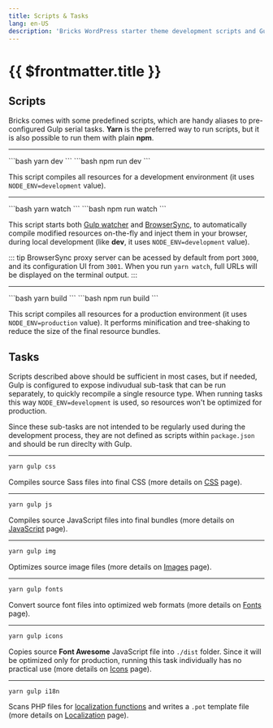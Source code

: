 ```yaml
---
title: Scripts & Tasks
lang: en-US
description: 'Bricks WordPress starter theme development scripts and Gulp tasks'
---
```


# {{ $frontmatter.title }}

## Scripts

Bricks comes with some predefined scripts, which are handy aliases to pre-configured Gulp serial tasks. **Yarn** is the preferred way to run scripts, but it is also possible to run them with plain **npm**.

---

<code-group>

<code-block title="Yarn" active> 
```bash
yarn dev
```
</code-block>

<code-block title="npm"> 
```bash
npm run dev
```
</code-block>

</code-group>

This script compiles all resources for a development environment (it uses `NODE_ENV=development` value).

---

<code-group>

<code-block title="Yarn" active> 
```bash
yarn watch
```
</code-block>

<code-block title="npm"> 
```bash
npm run watch
```
</code-block>

</code-group>

This script starts both [Gulp watcher](https://gulpjs.com/docs/en/getting-started/watching-files/) and [BrowserSync](https://www.browsersync.io/), to automatically compile modified resources on-the-fly and inject them in your browser, during local development (like **dev**, it uses `NODE_ENV=development` value).

::: tip
BrowserSync proxy server can be acessed by default from port `3000`, and its configuration UI from `3001`. When you run `yarn watch`, full URLs will be displayed on the terminal output.
:::

---

<code-group>

<code-block title="Yarn" active> 
```bash
yarn build
```
</code-block>

<code-block title="npm"> 
```bash
npm run build
```
</code-block>

</code-group>

This script compiles all resources for a production environment (it uses `NODE_ENV=production` value). It performs minification and tree-shaking to reduce the size of the final resource bundles.

## Tasks

Scripts described above should be sufficient in most cases, but if needed, Gulp is configured to expose indivudual sub-task that can be run separately, to quickly recompile a single resource type. When running tasks this way `NODE_ENV=development` is used, so resources won't be optimized for production.

Since these sub-tasks are not intended to be regularly used during the development process, they are not defined as scripts within `package.json` and should be run direclty with Gulp.

---

```bash
yarn gulp css
```

Compiles source Sass files into final CSS (more details on [CSS](/theme/css/) page).

---

```bash
yarn gulp js
```

Compiles source JavaScript files into final bundles (more details on [JavaScript](/theme/javascript/) page).

---

```bash
yarn gulp img
```

Optimizes source image files (more details on [Images](/theme/images/) page).

---

```bash
yarn gulp fonts
```

Convert source font files into optimized web formats (more details on [Fonts](/theme/fonts/) page).

---

```bash
yarn gulp icons
```

Copies source **Font Awesome** JavaScript file into `./dist` folder. Since it will be optimized only for production, running this task individually has no practical use (more details on [Icons](/theme/icons/) page).

---

```bash
yarn gulp i18n
```

Scans PHP files for [localization functions](https://developer.wordpress.org/apis/handbook/internationalization/internationalization-functions/) and writes a `.pot` template file (more details on [Localization](/theme/localization/) page).
